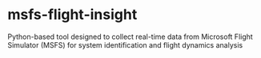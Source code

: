 # msfs-flight-insight
Python-based tool designed to collect real-time data from Microsoft Flight Simulator (MSFS) for system identification and flight dynamics analysis
